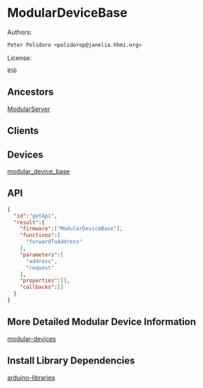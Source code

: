 # ModularDeviceBase

Authors:

    Peter Polidoro <polidorop@janelia.hhmi.org>

License:

    BSD

## Ancestors

[ModularServer](https://github.com/janelia-arduino/ModularServer)

## Clients

## Devices

[modular_device_base](https://github.com/janelia-modular-devices/modular_device_base.git)

## API

```json
{
  "id":"getApi",
  "result":{
    "firmware":["ModularDeviceBase"],
    "functions":[
      "forwardToAddress"
    ],
    "parameters":[
      "address",
      "request"
    ],
    "properties":[],
    "callbacks":[]
  }
}
```

## More Detailed Modular Device Information

[modular-devices](https://github.com/janelia-modular-devices/modular-devices)

## Install Library Dependencies

[arduino-libraries](https://github.com/janelia-arduino/arduino-libraries)
